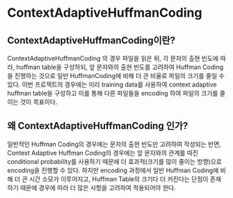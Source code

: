# ContextAdaptiveHuffmanCoding

## ContextAdaptiveHuffmanCoding이란?
ContextAdaptiveHuffmanCoding 의 경우 파일을 읽은 뒤, 각 문자의 출현 빈도에 따라, huffman table을 구성하되, 앞 문자와의 출현 빈도를 고려하여 Huffman Coding을 진행하는 것으로 일반 HuffmanCoding에 비해 더 큰 비율로 파일의 크기를 줄일 수 있다.
이번 프로젝트의 경우에는 미리 training data를 사용하여 context adaptive huffman table을 구성하고 이를 통해 다른 파일들을 encoding 하여 파일의 크기를 줄이는 것이 목표이다.
## 왜 ContextAdaptiveHuffmanCoding 인가?
일반적인 Huffman Coding의 경우에는 문자의 출현 빈도만 고려하여 작성되는 반면, Context Adaptive Huffman Coding의 경우에는 앞 문자와의 관계를 따진 conditional probability를 사용하기 때문에 더 효과적(크기를 많이 줄이는 방향)으로 encoding을 진행할 수 있다. 하지만 encoding 과정에서 일반 Huffman Coding에 비해 더 큰 시간 소모가 이루어지고, Huffman Table의 크기다 더 커진다는 단점이 존재하기 때문에 경우에 따라 더 많은 사항을 고려하여 적용되어야 한다.
